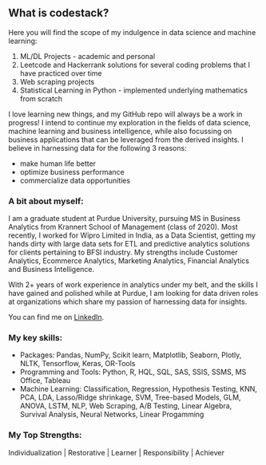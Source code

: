## What is codestack?
Here you will find the scope of my indulgence in data science and machine learning:

  1) ML/DL Projects - academic and personal
  2) Leetcode and Hackerrank solutions for several coding problems that I have practiced over time
  3) Web scraping projects
  4) Statistical Learning in Python - implemented underlying mathematics from scratch 

I love learning new things, and my GitHub repo will always be a work in progress! I intend to continue my exploration in the fields of data science, machine learning and business intelligence, while also focussing on business applications that can be leveraged from the derived insights. I believe in harnessing data for the following 3 reasons:
  - make human life better 
  - optimize business performance
  - commercialize data opportunities

### A bit about myself:
I am a graduate student at Purdue University, pursuing MS in Business Analytics from Krannert School of Management (class of 2020). Most recently, I worked for Wipro Limited in India, as a Data Scientist, getting my hands dirty with large data sets for ETL and predictive analytics solutions for clients pertaining to BFSI industry. My strengths include Customer Analytics, Ecommerce Analytics, Marketing Analytics, Financial Analytics and Business Intelligence.

With 2+ years of work experience in analytics under my belt, and the skills I have gained and polished while at Purdue, I am looking for data driven roles at organizations which share my passion of harnessing data for insights. 

You can find me on [LinkedIn](https://www.linkedin.com/in/akshay-madar-4b1871113/).

### My key skills:
  - Packages: Pandas, NumPy, Scikit learn, Matplotlib, Seaborn, Plotly, NLTK, Tensorflow, Keras, OR-Tools
  - Programming and Tools: Python, R, HQL, SQL, SAS, SSIS, SSMS, MS Office, Tableau
  - Machine Learning: Classification, Regression, Hypothesis Testing, KNN, PCA, LDA, Lasso/Ridge shrinkage, SVM, Tree-based Models, GLM,      ANOVA, LSTM, NLP, Web Scraping, A/B Testing, Linear Algebra, Survival Analysis, Neural Networks, Linear Progamming

### My Top Strengths:
Individualization | Restorative | Learner | Responsibility | Achiever

